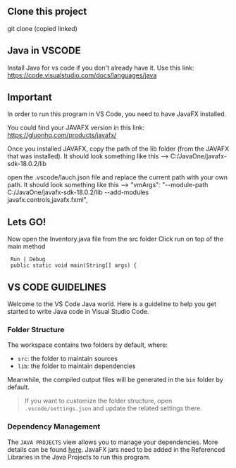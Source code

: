 
 ## Clone this project 

 git clone (copied linked)


 ## Java in VSCODE 

 Install Java for vs code if you don't already have it. 
 Use this link: https://code.visualstudio.com/docs/languages/java

 ## Important 

 In order to run this program in VS Code, you need to have JavaFX installed.

 You could find your JAVAFX version in this link: https://gluonhq.com/products/javafx/

 Once you installed JAVAFX, copy the path of the lib folder (from the JAVAFX that was installed). It should look something like this -->  C:/JavaOne/javafx-sdk-18.0.2/lib

 open the .vscode/lauch.json file and replace the current path with your own path.  It should look something like this -->  "vmArgs": "--module-path C:/JavaOne/javafx-sdk-18.0.2/lib --add-modules javafx.controls,javafx.fxml",


 ## Lets GO!

 Now open the Inventory.java file from the src folder 
 Click run on top of the main method 
    
     Run | Debug
     public static void main(String[] args) {


 ## VS CODE GUIDELINES 

Welcome to the VS Code Java world. Here is a guideline to help you get started to write Java code in Visual Studio Code.

### Folder Structure

The workspace contains two folders by default, where:

- `src`: the folder to maintain sources
- `lib`: the folder to maintain dependencies

Meanwhile, the compiled output files will be generated in the `bin` folder by default.

> If you want to customize the folder structure, open `.vscode/settings.json` and update the related settings there.

### Dependency Management


The `JAVA PROJECTS` view allows you to manage your dependencies. More details can be found [here](https://github.com/microsoft/vscode-java-dependency#manage-dependencies).
JavaFX jars need to be added in the Referenced Libraries in the Java Projects to run this program. 


 
